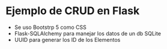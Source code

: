 # Ejemplo de CRUD en Flask

- Se uso Bootstrp 5 como CSS
- Flask-SQLAlchemy para manejar los datos de un db SQLite
- UUID para generar los ID de los Elementos
